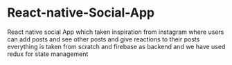 # React-native-Social-App

React native social App which taken inspiration from instagram where users can add posts and see other posts and give reactions to their posts everything is taken from scratch and firebase as backend and we have used redux for state management 

